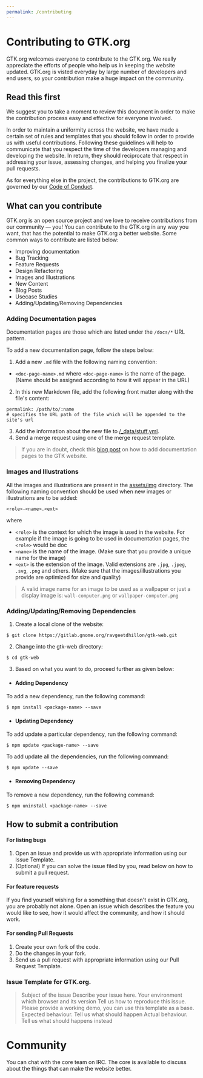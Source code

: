 ```yaml
---
permalink: /contributing
---
```


# Contributing to GTK.org

GTK.org welcomes everyone to contribute to the GTK.org. We really appreciate the efforts of people who help us in keeping the website updated. GTK.org is visted everyday by large number of developers and end users, so your contribution make a huge impact on the community.

## Read this first

We suggest you to take a moment to review this document in order to make the contribution process easy and effective for everyone involved.

In order to maintain a uniformity across the website, we have made a certain set of rules and templates that you should follow in order to provide us with useful contributions. Following these guidelines will help to communicate that you respect the time of the developers managing and developing the website. In return, they should reciprocate that respect in addressing your issue, assessing changes, and helping you finalize your pull requests.

As for everything else in the project, the contributions to GTK.org are governed by our [Code of Conduct][code-of-conduct].

## What can you contribute

GTK.org is an open source project and we love to receive contributions from our community — you! You can contribute to the GTK.org in any way you want, that has the potential to make GTK.org a better website. Some common ways to contribute are listed below:
* Improving documentation
* Bug Tracking
* Feature Requests
* Design Refactoring
* Images and Illustrations
* New Content
* Blog Posts
* Usecase Studies
* Adding/Updating/Removing Dependencies

### Adding Documentation pages

Documentation pages are those which are listed under the `/docs/*` URL pattern.

To add a new documentation page, follow the steps below:
1. Add a new `.md` file with the following naming convention:
  * `<doc-page-name>.md` where `<doc-page-name>` is the name of the page. (Name should be assigned according to how it will appear in the URL)
2. In this new Markdown file, add the following front matter along with the file's content:
```
permalink: /path/to/:name
# specifies the URL path of the file which will be appended to the site's url
```
3. Add the information about the new file to [/_data/stuff.yml](/_data/stuff.yml/).
4. Send a merge request using one of the merge request template.

> If you are in doubt, check this [blog post](https://ravgeetdhillon.github.io/blog/adding-pages-to-jekyll-site/) on how to add documentation pages to the GTK website.

### Images and Illustrations
All the images and illustrations are present in the [assets/img][image-directory] directory. The following naming convention should be used when new images or illustrations are to be added:

`<role>-<name>.<ext>`

where
* `<role>` is the context for which the image is used in the website. For example if the image is going to be used in documentation pages, the `<role>` would be doc
* `<name>` is the name of the image. (Make sure that you provide a unique name for the image)
* `<ext>` is the extension of the image. Valid extensions are `.jpg`, `.jpeg`, `.svg`, `.png` and others. (Make sure that the images/illustrations you provide are optimized for size and quality)

> A valid image name for an image to be used as a wallpaper or just a display image is: `wall-computer.png` or `wallpaper-computer.png`

### Adding/Updating/Removing Dependencies

1. Create a local clone of the website:
```
$ git clone https://gitlab.gnome.org/ravgeetdhillon/gtk-web.git
```
2. Change into the gtk-web directory:
```
$ cd gtk-web
```
3. Based on what you want to do, proceed further as given below:
  * #### Adding Dependency
  To add a new dependency, run the following command:
  ```
  $ npm install <package-name> --save
  ```
  * #### Updating Dependency
  To add update a particular dependency, run the following command:
  ```
  $ npm update <package-name> --save
  ```
  To add update all the dependencies, run the following command:
  ```
  $ npm update --save
  ```
  * #### Removing Dependency
  To remove a new dependency, run the following command:
  ```
  $ npm uninstall <package-name> --save
  ```

## How to submit a contribution

#### For listing bugs
1. Open an issue and provide us with appropriate information using our Issue Template.
2. (Optional) If you can solve the issue filed by you, read below on how to submit a pull request.

#### For feature requests
If you find yourself wishing for a something that doesn't exist in GTK.org, you are probably not alone. Open an issue which describes the feature you would like to see, how it would affect the community, and how it should work.

#### For sending Pull Requests
1. Create your own fork of the code.
2. Do the changes in your fork.
3. Send us a pull request with appropriate information using our Pull Request Template.

### Issue Template for GTK.org.
> Subject of the issue
> Describe your issue here.
> Your environment
> which browser and its version
> Tell us how to reproduce this issue. Please provide a working demo, you can use this template as a base.
> Expected behaviour. Tell us what should happen
> Actual behaviour. Tell us what should happens instead

# Community
You can chat with the core team on IRC. The core is available to discuss about the things that can make the website better.

<!-- markdown variables -->
[code-of-conduct]: CODE_OF_CONDUCT.MD/
[image-directory]: assets/img/